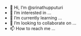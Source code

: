 - 👋 Hi, I’m @srinathupputuri
- 👀 I’m interested in ...
- 🌱 I’m currently learning ...
- 💞️ I’m looking to collaborate on ...
- 📫 How to reach me ...

<!---
srinathupputuri/srinathupputuri is a ✨ special ✨ repository because its `README.md` (this file) appears on your GitHub profile.
You can click the Preview link to take a look at your changes.
--->
